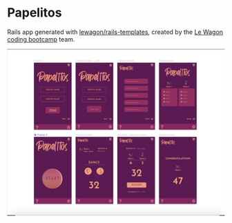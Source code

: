 # Papelitos

Rails app generated with [lewagon/rails-templates](https://github.com/lewagon/rails-templates), created by the [Le Wagon coding bootcamp](https://www.lewagon.com) team.

![website](https://github.com/InesMaatalla/Papelitos/blob/master/app/assets/images/papelitos.png)

